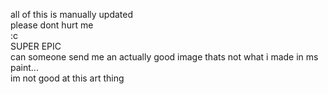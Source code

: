 all of this is manually updated  
please dont hurt me  
:c  
SUPER EPIC  
can someone send me an actually good image thats not what i made in ms paint...  
im not good at this art thing
